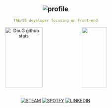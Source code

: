 
<div align="center" style="text-align: center;">


![profile](https://github.com/dougaandrade/dougaandrade/assets/116695856/0f75bcd1-ed3f-4b47-bb37-ebd71cbcb452)
---
<div align="center" style="text-align: center;">

  ```yaml
TRE/SE developer focusing on Front-end
```
</div>
<div style="text-align: center;">
  <img width="49%" height="195px" src="https://github-readme-stats-sigma-five.vercel.app/api?username=dougaandrade&show_icons=true&count_private=true&hide_border=true&title_color=ecf2f8&icon_color=FFFFFF&text_color=FFFFFF&bg_color=252525" alt="DouG github stats" /> 
  <img width="40%" height="195px" src="https://github-readme-stats-sigma-five.vercel.app/api/top-langs/?username=dougaandrade&layout=compact&hide_border=true&title_color=FFFFFF&text_color=FFFFFF&bg_color=252525" />
</div>

</div>

<div align="center">

<br>

[![STEAM](	https://img.shields.io/badge/Steam-252525?style=for-the-badge&logo=steam&logoColor=c7c7c8)](https://steamcommunity.com/id/dougaandrade/)
[![SPOTFY](	https://img.shields.io/badge/SPOTIFY-252525?style=for-the-badge&logo=spotify&logoColor=c7c7c8)](https://open.spotify.com/user/sgbz4vi3bkipf6x3v0letyhu4)
[![LINKEDIN]( https://img.shields.io/badge/LinkedIn-252525?style=for-the-badge&logo=linkedIn&logoColor=c7c7c8)](https://www.linkedin.com/in/douglas-andrade-036a36287)
<div>
<br>
<!-- 
[![Typing SVG](https://readme-typing-svg.demolab.com?font=Fira+Code&pause=1000&color=8A2BE2&center=true&width=435&lines=per_aspera_ad_astra💫)](https://git.io/typing-svg)
 -->
